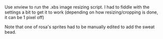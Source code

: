 Use xnview to run the .xbs image resizing script. I had to fiddle with the settings a bit to get it to work (depending on how resizing/cropping is done, it can be 1 pixel off)

Note that one of rosa's sprites had to be manually edited to add the sweat bead.